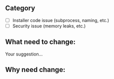 ## Category

- [ ] Installer code issue (subprocess, naming, etc.)
- [ ] Security issue (memory leaks, etc.)

## What need to change: 
Your suggestion...

## Why need change:
